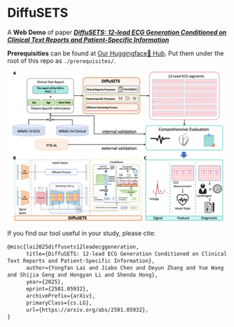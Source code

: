 # DiffuSETS

A **Web Demo** of paper [**_DiffuSETS: 12-lead ECG Generation Conditioned on Clinical Text Reports and Patient-Specific Information_**](http://arxiv.org/abs/2501.05932)

**Prerequisities** can be found at [Our Huggingface🤗 Hub](https://huggingface.co/Laiyf/DiffuSETS_KT). Put them under the root of this repo as `./prerequisites/`.

![over_all_fig](./assets/Figure_1.png)

If you find our tool useful in your study, please cite:
```
@misc{lai2025diffusets12leadecggeneration,
      title={DiffuSETS: 12-lead ECG Generation Conditioned on Clinical Text Reports and Patient-Specific Information}, 
      author={Yongfan Lai and Jiabo Chen and Deyun Zhang and Yue Wang and Shijia Geng and Hongyan Li and Shenda Hong},
      year={2025},
      eprint={2501.05932},
      archivePrefix={arXiv},
      primaryClass={cs.LG},
      url={https://arxiv.org/abs/2501.05932}, 
}
```